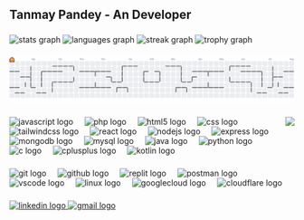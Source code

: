 <h2 align="left">Tanmay Pandey - An Developer</h2>

###

<div align="left">
  <img src="https://github-readme-stats.vercel.app/api?username=Tanmay-Panday&hide_title=false&hide_rank=true&show_icons=true&include_all_commits=true&count_private=true&disable_animations=false&theme=dracula&locale=en&hide_border=false&order=1" height="150" alt="stats graph"  />
  <img src="https://github-readme-stats.vercel.app/api/top-langs?username=Tanmay-Panday&locale=en&hide_title=false&layout=compact&card_width=320&langs_count=5&theme=dracula&hide_border=false&order=2" height="150" alt="languages graph"  />
  <img src="https://streak-stats.demolab.com?user=Tanmay-Panday&locale=en&mode=daily&theme=dracula&hide_border=false&border_radius=5&order=3" height="150" alt="streak graph"  />
  <img src="https://github-profile-trophy.vercel.app?username=Tanmay-Panday&theme=dracula&column=-1&row=1&margin-w=8&margin-h=8&no-bg=false&no-frame=false&order=4" height="150" alt="trophy graph"  />
</div>

###

<picture>
  <source media="(prefers-color-scheme: dark)" srcset="https://raw.githubusercontent.com/Tanmay-Panday/Tanmay-Panday/output/pacman-contribution-graph-dark.svg">
  <source media="(prefers-color-scheme: light)" srcset="https://raw.githubusercontent.com/Tanmay-Panday/Tanmay-Panday/output/pacman-contribution-graph.svg">
  <img alt="pacman contribution graph" src="https://raw.githubusercontent.com/Tanmay-Panday/Tanmay-Panday/output/pacman-contribution-graph.svg">
</picture>

###

<img align="right" height="170" src="https://media2.giphy.com/media/v1.Y2lkPTc5MGI3NjExOWw2aWVzcW04bDFhNXBvaXRhZ3JuODhtcHk2b3M2bzQxMzU3b2I0diZlcD12MV9pbnRlcm5hbF9naWZfYnlfaWQmY3Q9Zw/L5iCpBsEJN3E59BbxU/giphy.gif"  />

###

<div align="left">
  <img src="https://skillicons.dev/icons?i=js" height="30" alt="javascript logo"  />
  <img width="12" />
  <img src="https://skillicons.dev/icons?i=php" height="30" alt="php logo"  />
  <img width="12" />
  <img src="https://skillicons.dev/icons?i=html" height="30" alt="html5 logo"  />
  <img width="12" />
  <img src="https://skillicons.dev/icons?i=css" height="30" alt="css logo"  />
  <img width="12" />
  <img src="https://skillicons.dev/icons?i=tailwind" height="30" alt="tailwindcss logo"  />
  <img width="12" />
  <img src="https://skillicons.dev/icons?i=react" height="30" alt="react logo"  />
  <img width="12" />
  <img src="https://skillicons.dev/icons?i=nodejs" height="30" alt="nodejs logo"  />
  <img width="12" />
  <img src="https://skillicons.dev/icons?i=express" height="30" alt="express logo"  />
  <img width="12" />
  <img src="https://skillicons.dev/icons?i=mongodb" height="30" alt="mongodb logo"  />
  <img width="12" />
  <img src="https://skillicons.dev/icons?i=mysql" height="30" alt="mysql logo"  />
  <img width="12" />
  <img src="https://skillicons.dev/icons?i=java" height="30" alt="java logo"  />
  <img width="12" />
  <img src="https://skillicons.dev/icons?i=py" height="30" alt="python logo"  />
  <img width="12" />
  <img src="https://skillicons.dev/icons?i=c" height="30" alt="c logo"  />
  <img width="12" />
  <img src="https://skillicons.dev/icons?i=cpp" height="30" alt="cplusplus logo"  />
  <img width="12" />
  <img src="https://skillicons.dev/icons?i=kotlin" height="30" alt="kotlin logo"  />
</div>

###

<div align="left">
  <img src="https://skillicons.dev/icons?i=git" height="29" alt="git logo"  />
  <img width="12" />
  <img src="https://skillicons.dev/icons?i=github" height="29" alt="github logo"  />
  <img width="12" />
  <img src="https://skillicons.dev/icons?i=replit" height="29" alt="replit logo"  />
  <img width="12" />
  <img src="https://skillicons.dev/icons?i=postman" height="29" alt="postman logo"  />
  <img width="12" />
  <img src="https://skillicons.dev/icons?i=vscode" height="29" alt="vscode logo"  />
  <img width="12" />
  <img src="https://skillicons.dev/icons?i=linux" height="29" alt="linux logo"  />
  <img width="12" />
  <img src="https://skillicons.dev/icons?i=gcp" height="29" alt="googlecloud logo"  />
  <img width="12" />
  <img src="https://skillicons.dev/icons?i=cloudflare" height="29" alt="cloudflare logo"  />
</div>

###

<div align="left">
  <a href="https://www.linkedin.com/in/tanmay-pandey-dev/" target="_blank">
    <img src="https://raw.githubusercontent.com/maurodesouza/profile-readme-generator/master/src/assets/icons/social/linkedin/default.svg" width="41" height="29" alt="linkedin logo"  />
  </a>
  <a href="https://tanmaypanday.lko@gmail.com" target="_blank">
    <img src="https://raw.githubusercontent.com/maurodesouza/profile-readme-generator/master/src/assets/icons/social/gmail/default.svg" width="41" height="29" alt="gmail logo"  />
  </a>
</div>

###
